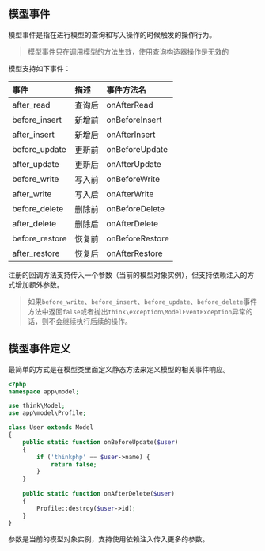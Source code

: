 ## 模型事件

模型事件是指在进行模型的查询和写入操作的时候触发的操作行为。

> 模型事件只在调用模型的方法生效，使用查询构造器操作是无效的

模型支持如下事件：

| 事件 | 描述 | 事件方法名 |
| :--- | :--- | :--- |
| after\_read | 查询后 | onAfterRead |
| before\_insert | 新增前 | onBeforeInsert |
| after\_insert | 新增后 | onAfterInsert |
| before\_update | 更新前 | onBeforeUpdate |
| after\_update | 更新后 | onAfterUpdate |
| before\_write | 写入前 | onBeforeWrite |
| after\_write | 写入后 | onAfterWrite |
| before\_delete | 删除前 | onBeforeDelete |
| after\_delete | 删除后 | onAfterDelete |
| before\_restore | 恢复前 | onBeforeRestore |
| after\_restore | 恢复后 | onAfterRestore |

注册的回调方法支持传入一个参数（当前的模型对象实例），但支持依赖注入的方式增加额外参数。

> 如果`before_write`、`before_insert`、`before_update`、`before_delete`事件方法中返回`false`或者抛出`think\exception\ModelEventException`异常的话，则不会继续执行后续的操作。

## 模型事件定义

最简单的方式是在模型类里面定义静态方法来定义模型的相关事件响应。

```php
<?php
namespace app\model;

use think\Model;
use app\model\Profile;

class User extends Model
{
    public static function onBeforeUpdate($user)
    {
    	if ('thinkphp' == $user->name) {
        	return false;
        }
    }
    
    public static function onAfterDelete($user)
    {
		Profile::destroy($user->id);
    }
}
```

参数是当前的模型对象实例，支持使用依赖注入传入更多的参数。

